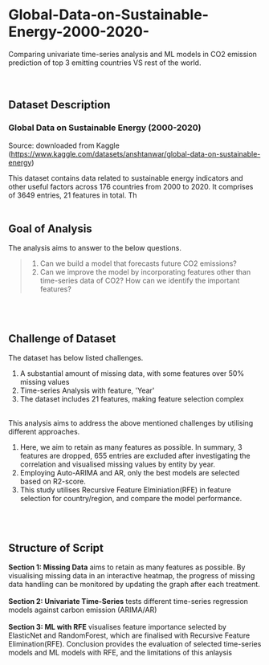 # Global-Data-on-Sustainable-Energy-2000-2020-
Comparing univariate time-series analysis and ML models in CO2 emission prediction of top 3 emitting countries VS rest of the world.
<br>
<br>
<br>

## Dataset Description
### Global Data on Sustainable Energy (2000-2020)
Source: downloaded from Kaggle (https://www.kaggle.com/datasets/anshtanwar/global-data-on-sustainable-energy)

This dataset contains data related to sustainable energy indicators and other useful factors across 176 countries from 2000 to 2020. 
It comprises of 3649 entries, 21 features in total. Th
<br>
<br>

## Goal of Analysis
The analysis aims to answer to the below questions.
<br>
>1. Can we build a model that forecasts future CO2 emissions?
>2. Can we improve the model by incorporating features other than time-series data of CO2? How can we identify the important features?
<br>
<br>

## Challenge of Dataset
The dataset has below listed challenges.
1. A substantial amount of missing data, with some features over 50% missing values
2. Time-series Analysis with feature, 'Year'
3. The dataset includes 21 features, making feature selection complex
<br><br>

This analysis aims to address the above mentioned challenges by utilising different approaches.
1. Here, we aim to retain as many features as possible. In summary, 3 features are dropped, 655 entries are excluded after investigating the correlation and visualised missing values by entity by year.
2. Employing Auto-ARIMA and AR, only the best models are selected based on R2-score.
3. This study utilises Recursive Feature Elminiation(RFE) in feature selection for country/region, and compare the model performance.
<br>
<br>

## Structure of Script
**Section 1: Missing Data** aims to retain as many features as possible. By visualising missing data in an interactive heatmap, the progress of missing data handling can be monitored by updating the graph after each treatment.<br><br>
**Section 2: Univariate Time-Series** tests different time-series regression models against carbon emission (ARIMA/AR)<br><br>
**Section 3: ML with RFE** visualises feature importance selected by ElasticNet and RandomForest, which are finalised with Recursive Feature Elimination(RFE).
Conclusion provides the evaluation of selected time-series models and ML models with RFE, and the limitations of this anlaysis<br><br>

